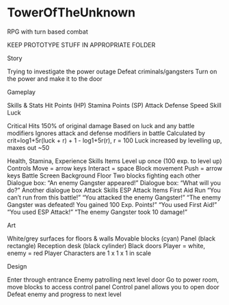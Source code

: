 # TowerOfTheUnknown
RPG with turn based combat

KEEP PROTOTYPE STUFF IN APPROPRIATE FOLDER

Story

Trying to investigate the power outage 
Defeat criminals/gangsters
Turn on the power and make it to the door


Gameplay

Skills & Stats
Hit Points (HP)
Stamina Points (SP)
Attack
Defense
Speed
Skill
Luck

Critical Hits
150% of original damage
Based on luck and any battle modifiers
Ignores attack and defense modifiers in battle
Calculated by crit=log1+5r(luck + r) + 1 - log1+5r(r), r = 100
Luck increased by levelling up, maxes out ~50

Health, Stamina, Experience
Skills
Items
Level up once (100 exp. to level up)
Controls
Move = arrow keys
Interact = space
Block movement
Push = arrow keys
Battle Screen
Background
Floor
Two blocks fighting each other
Dialogue box: “An enemy Gangster appeared!”
Dialogue box: “What will you do?”
Another dialogue box
Attack
Skills
ESP Attack
Items
First Aid
Run
“You can’t run from this battle!”
“You attacked the enemy Gangster!”
“The enemy Gangster was defeated! You gained 100 Exp. Points!”
“You used First Aid!”
“You used ESP Attack!”
“The enemy Gangster took 10 damage!”


Art

White/grey surfaces for floors & walls
Movable blocks (cyan)
Panel (black rectangle)
Reception desk (black cylinder)
Black doors
Player = white, enemy = red 
Player Characters are 1 x 1 x 1 in scale

Design

Enter through entrance
Enemy patrolling next level door
Go to power room, move blocks to access control panel
Control panel allows you to open door
Defeat enemy and progress to next level

